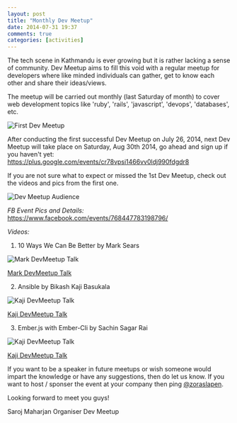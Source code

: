 ```yaml
---
layout: post
title: "Monthly Dev Meetup"
date: 2014-07-31 19:37
comments: true
categories: [activities]
---
```


The tech scene in Kathmandu is ever growing but it is rather lacking a sense of community. Dev Meetup aims to fill this void with a regular meetup for developers where like minded individuals can gather, get to know each other and share their ideas/views.

The meetup will be carried out monthly (last Saturday of month) to cover web development topics like 'ruby', 'rails', 'javascript', 'devops', 'databases', etc.

![First Dev Meetup](pic.twitter.com/Nl3p99NjDG)

After conducting the first successful Dev Meetup on July 26, 2014, next Dev Meetup will take place on Saturday, Aug 30th 2014, go ahead and sign up if you haven't yet: https://plus.google.com/events/cr78vpsi1466vv0ldj990fdgdr8

If you are not sure what to expect or missed the 1st Dev Meetup, check out the videos and pics from the first one.

![Dev Meetup Audience](pic.twitter.com/6k4m5OyhSp)

*FB Event Pics and Details:* https://www.facebook.com/events/768447783198796/

*Videos:*

1. 10 Ways We Can Be Better by Mark Sears

![Mark DevMeetup Talk](pic.twitter.com/an0kAl0lH8)

[Mark DevMeetup Talk](https://www.youtube.com/watch?v=COBCnZls5rE&list=PLfetwPh8YcMmWWPSIKCS_KOeHRsr08sG6&index=1)

2. Ansible by Bikash Kaji Basukala

![Kaji DevMeetup Talk](pic.twitter.com/mm40FX90Xo)

[Kaji DevMeetup Talk](https://www.youtube.com/watch?v=ZKoSG8bxw0A&list=PLfetwPh8YcMmWWPSIKCS_KOeHRsr08sG6&index=2)

3. Ember.js with Ember-Cli by Sachin Sagar Rai

![Kaji DevMeetup Talk](http://twitpic.com/e91t6n)

[Kaji DevMeetup Talk](https://www.youtube.com/watch?v=Z_HCTb5I1lM&index=3&list=PLfetwPh8YcMmWWPSIKCS_KOeHRsr08sG6)

If you want to be a speaker in future meetups or wish someone would impart the knowledge or have any  suggestions, then do let us know. If you want to host / sponser the event at your company then ping [@zoraslapen](http://twitter.com/zoraslapen).

Looking forward to meet you guys!

Saroj Maharjan
Organiser
Dev Meetup
